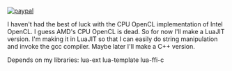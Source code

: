 [![paypal](https://www.paypalobjects.com/en_US/i/btn/btn_donateCC_LG.gif)](https://www.paypal.com/cgi-bin/webscr?cmd=_s-xclick&hosted_button_id=KYWUWS86GSFGL)

I haven't had the best of luck with the CPU OpenCL implementation of Intel OpenCL.
I guess AMD's CPU OpenCL is dead.
So for now I'll make a LuaJIT version.
I'm making it in LuaJIT so that I can easily do string manipulation and invoke the gcc compiler.
Maybe later I'll make a C++ version.

Depends on my libraries:
	lua-ext
	lua-template
	lua-ffi-c
